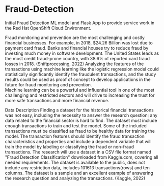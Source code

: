 # Fraud-Detection
Initial Fraud Detection ML model and Flask App to provide service work in the Red Hat OpenShift Cloud Environment.

Fraud monitoring and prevention are the most challenging and costly financial businesses. For example, in 2018, $24.26 Billion was lost due to payment card fraud. Banks and financial houses try to reduce fraud by investing much money in software development. The United States leads as the most credit fraud-prone country, with 38.6% of reported card fraud losses in 2018. (Shiftprocessing, 2022)
Analyzing the features of the transactions using machine learning like the logistic regression model could statistically significantly identify the fraudulent transactions, and the study results could be used as proof of concept to develop applications in the future for fraud monitoring and prevention.  
Machine learning can be a powerful and influential tool in one of the most challenging and restricted sectors and will drive to increasing the trust for more safe transactions and more financial revenue.

Data Description
	Finding a dataset for the historical financial transactions was not easy, including the necessity to answer the research question; any data related to the financial sector is hard to find. The dataset must include enough transactions to train and test the model.
	Some of the included transactions must be classified as fraud to be healthy data for training the model. The transaction features should identify the fraud transaction characteristics and properties and include a dependent variable that will train the model by labeling or classifying the fraud or non-fraud transactions.
	The research will use a dataset in a CSV file format named "Fraud Detection Classification" downloaded from Kaggle.com, covering all needed requirements.
	The dataset is available to the public, does not include any restriction data, includes 101613 transactions(rows) and ten columns. The dataset is a sample and an excellent example of answering the research question and analyzing the transactions. (Kaggle, 2022)



